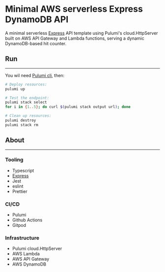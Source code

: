 # Minimal AWS serverless Express DynamoDB API

A minimal serverless [Express](https://expressjs.com/) API template using Pulumi's cloud.HttpServer built on AWS API Gateway and Lambda functions, serving a dynamic DynamoDB-based hit counter.

## Run

---

You wil need [Pulumi cli](https://www.pulumi.com/docs/get-started/install/), then:

```bash
# Deploy resources:
pulumi up

# Test the endpoint:
pulumi stack select
for i in {1..5}; do curl $(pulumi stack output url); done

# Clean up resources:
pulumi destroy
pulumi stack rm
```

## About

---

### Tooling

- Typescript
- [Express](https://expressjs.com/)
- Jest
- eslint
- Prettier

### CI/CD

- Pulumi
- Github Actions
- Gitpod

### Infrastructure

- Pulumi cloud.HttpServer
- AWS Lambda
- AWS API Gateway
- AWS DynamoDB
